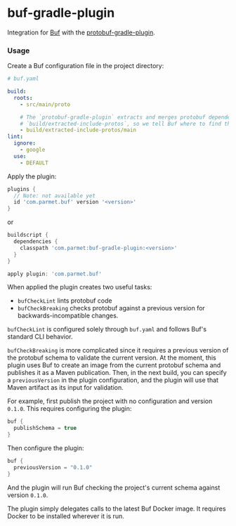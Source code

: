 # buf-gradle-plugin

Integration for [Buf](https://github.com/bufbuild/buf) with the
[protobuf-gradle-plugin](https://github.com/google/protobuf-gradle-plugin).

### Usage

Create a Buf configuration file in the project directory:

``` yaml
# buf.yaml

build:
  roots:
    - src/main/proto

    # The `protobuf-gradle-plugin` extracts and merges protobuf dependencies to
    # `build/extracted-include-protos`, so we tell Buf where to find them.
    - build/extracted-include-protos/main
lint:
  ignore:
    - google
  use:
    - DEFAULT
```

Apply the plugin:

``` groovy
plugins {
  // Note: not available yet
  id 'com.parmet.buf' version '<version>'
}
```

or

``` groovy
buildscript {
  dependencies {
    classpath 'com.parmet:buf-gradle-plugin:<version>'
  }
}

apply plugin: 'com.parmet.buf'
```

When applied the plugin creates two useful tasks:
- `bufCheckLint` lints protobuf code
- `bufCheckBreaking` checks protobuf against a previous version for
backwards-incompatible changes.

`bufCheckLint` is configured solely through `buf.yaml` and follows Buf's
standard CLI behavior.

`bufCheckBreaking` is more complicated since it requires a previous version of
the protobuf schema to validate the current version. At the moment, this plugin
uses Buf to create an image from the current protobuf schema and publishes it as
a Maven publication. Then, in the next build, you can specify a `previousVersion`
in the plugin configuration, and the plugin will use that Maven artifact as its
input for validation.

For example, first publish the project with no configuration and version `0.1.0`.
This requires configuring the plugin: 

``` groovy
buf {
  publishSchema = true
}
```

Then configure the plugin:

```groovy
buf {
  previousVersion = "0.1.0"
}
```

And the plugin will run Buf checking the project's current schema against
version `0.1.0`.

The plugin simply delegates calls to the latest Buf Docker image. It requires
Docker to be installed wherever it is run.
